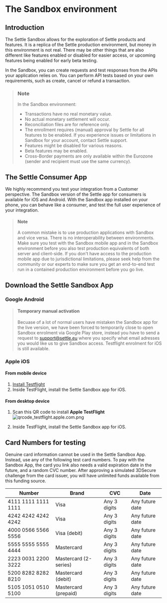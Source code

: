 # The Sandbox environment

## Introduction

The Settle Sandbox allows for the exploration of Settle products and features. It is a replica of the Settle production environment, but money in this environment is not real. There may be other things that are also different like features enabled or disabled for easier access, or upcoming features being enabled for early beta testing.

In the Sandbox, you can create requests and test responses from the APIs your application relies on. You can perform API tests based on your own requirements, such as create, cancel or refund a transaction.

> ### Note
> In the Sandbox environment:
> - Transactions have no real monetary value.
> - No actual monetary settlement will occur.
> - Reconciliation files are for reference only.
> - The enrollment requires (manual) approval by Settle for all features to be enabled. If you experience issues or limitations in Sandbox for your account, contact Settle support.
> - Features might be disabled for various reasons.
> - Beta features may be enabled.
> - Cross-Border payments are only available within the Eurozone (sender and recipient must use the same currency).

####

## The Settle Consumer App
We highly recommend you test your integration from a Customer perspective.
The Sandbox version of the Settle app for consumers is available for iOS and Android.
With the Sandbox app installed on your phone, you can behave like a consumer, and test the full user experience of your integration.

> #### Note
>
>A common mistake is to use production applications with Sandbox and vice versa. There is no interoperability between environments. Make sure you test with the Sandbox mobile app and in the Sandbox environment before you also test production equivalents of both server and client-side. If you don't have access to the production mobile app due to jurisdictional limitations, please seek help from the community or our experts to make sure you get an end-to-end test run in a contained production environment before you go live.

## Download the Settle Sandbox App

### Google Android

<!-- theme: warning -->
> #### Temporary manual activation
>
> Becuase of a lot of normal users have mistaken the Sandbox app for the live version, we have been forced to temporarily close to open Sandbox enrolment via Google Play store, instead you have to send a request to support@settle.eu where you specify what email adresses you would like us to give Sandbox access. Testflight enrolment for iOS is still available.


### Apple iOS

#### From mobile device

1. [Install Testflight](https://testflight.apple.com/join/9PXGEdpK)
2. Inside TestFlight, install the Settle Sandbox app for iOS.

#### From desktop device

1. Scan this QR code to install **Apple TestFlight**
  ![qrcode_testflight.apple.com.png](https://stoplight.io/api/v1/projects/cHJqOjUxMDI1/images/KjpdIyNmDoE)

2. Inside TestFlight, install the Settle Sandbox app for iOS.




## Card Numbers for testing
Genuine card information cannot be used in the Settle Sandbox App.
Instead, use any of the following test card numbers. To pay with the Sandbox App, the card you link also needs a valid expiration date in the future, and a random CVC number. After approving a simulated 3DSecure challenge from the card issuer, you will have unlimited funds available from this funding source.


Number | Brand | CVC | Date
---------|----------|---------|---------
4111 1111 1111 1111 | Visa | Any 3 digits | Any future date
4242 4242 4242 4242 | Visa | Any 3 digits | Any future date
4000 0566 5566 5556 | Visa (debit) | Any 3 digits | Any future date
5555 5555 5555 4444 | Mastercard | Any 3 digits | Any future date
2223 0031 2200 3222 | Mastercard (2-series) | Any 3 digits | Any future date
5200 8282 8282 8210 | Mastercard (debit) | Any 3 digits | Any future date
5105 1051 0510 5100 | Mastercard (prepaid) | Any 3 digits | Any future date
